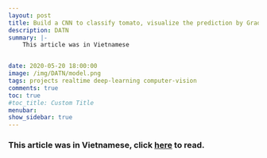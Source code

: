 ```yaml
---
layout: post
title: Build a CNN to classify tomato, visualize the prediction by Grad-CAM, deploy on Raspberry
description: DATN
summary: |-
    This article was in Vietnamese


date: 2020-05-20 18:00:00
image: /img/DATN/model.png
tags: projects realtime deep-learning computer-vision
comments: true
toc: true
#toc_title: Custom Title
menubar: 
show_sidebar: true
---
```


<h3>
This article was in Vietnamese, click <a href="{{ 'https://phattruongai.github.io/vi' | append: page.url }}">here</a> to read.
</h3>